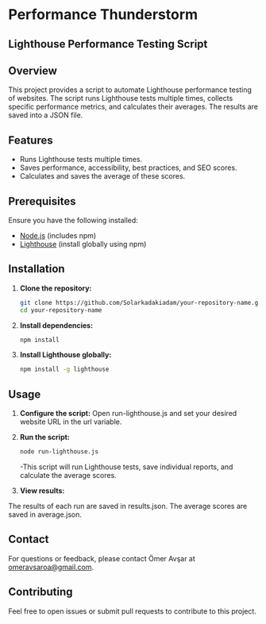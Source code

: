 # Performance Thunderstorm
## Lighthouse Performance Testing Script

## Overview

This project provides a script to automate Lighthouse performance testing of websites. The script runs Lighthouse tests multiple times, collects specific performance metrics, and calculates their averages. The results are saved into a JSON file.

## Features

- Runs Lighthouse tests multiple times.
- Saves performance, accessibility, best practices, and SEO scores.
- Calculates and saves the average of these scores.

## Prerequisites

Ensure you have the following installed:

- [Node.js](https://nodejs.org/) (includes npm)
- [Lighthouse](https://github.com/GoogleChrome/lighthouse) (install globally using npm)

## Installation

1. **Clone the repository:**

   ```bash
   git clone https://github.com/Solarkadakiadam/your-repository-name.git
   cd your-repository-name
   ```

2. **Install dependencies:**

   ```bash
   npm install
   ```

3. **Install Lighthouse globally:**

   ```bash
   npm install -g lighthouse
   ```

## Usage

1. **Configure the script:**
Open run-lighthouse.js and set your desired website URL in the url variable.


2. **Run the script:**

   ```bash
   node run-lighthouse.js
   ```

   -This script will run Lighthouse tests, save individual reports, and calculate the average scores.

3. **View results:**

The results of each run are saved in results.json.
The average scores are saved in average.json.



## Contact

For questions or feedback, please contact Ömer Avşar at [omeravsaroa@gmail.com](mailto:omeravsaroa@gmail.com).

## Contributing

Feel free to open issues or submit pull requests to contribute to this project.
